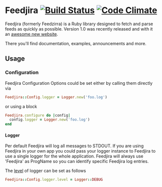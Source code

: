 # Feedjira [![Build Status][travis-badge]][travis] [![Code Climate][code-climate-badge]][code-climate]

[travis-badge]: https://travis-ci.org/feedjira/feedjira.png
[travis]: http://travis-ci.org/feedjira/feedjira
[code-climate-badge]: https://codeclimate.com/github/feedjira/feedjira.png
[code-climate]: https://codeclimate.com/github/feedjira/feedjira

Feedjira (formerly Feedzirra) is a Ruby library designed to fetch and parse
feeds as quickly as possible. Version 1.0 was recently released and with it an
[awesome new website][f].

[f]: http://feedjira.com

There you'll find documentation, examples, announcements and more.

## Usage

### Configuration

Feedjira Configuration Options could be set either by calling them directly via

```ruby
Feedjira::Config.logger = Logger.new('foo.log')
```

or using a block

```ruby
Feedjira.configure do |config|
  config.logger = Logger.new('foo.log')
end
```

#### Logger

Per default Feedjira will log all messages to STDOUT. If you are using Feedjira in your own app you could pass your logger instance to Feedjira to use a single logger for the whole application.
Feedjira will always use 'Feedjira' as ProgName so you can identify specific Feedjira log entries.

The [level](http://ruby-doc.org/stdlib-2.1.0/libdoc/logger/rdoc/Logger.html) of logger can be set as follows

```ruby
Feedjira::Config.logger.level = Logger::DEBUG
```

